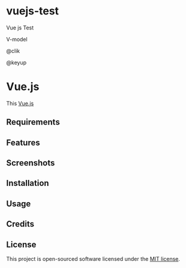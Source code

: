 # vuejs-test
Vue js Test


V-model

@clik

@keyup

# Vue.js

This [Vue.js](https://v2.vuejs.org) 

## Requirements

## Features

## Screenshots

## Installation

## Usage

## Credits


## License

This project is open-sourced software licensed under the [MIT license](LICENSE.md).
